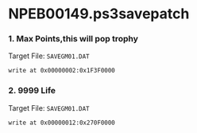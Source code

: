 # NPEB00149.ps3savepatch

### 1. Max Points,this will pop trophy

Target File: `SAVEGM01.DAT`

```
write at 0x00000002:0x1F3F0000
```

### 2. 9999 Life

Target File: `SAVEGM01.DAT`

```
write at 0x00000012:0x270F0000
```

